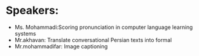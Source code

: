 # Speakers:
- Ms. Mohammadi:Scoring pronunciation in computer language learning systems
- Mr.akhavan: Translate conversational Persian texts into formal
- Mr.mohammadifar: Image captioning
